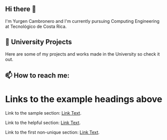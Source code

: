 ## Hi there 👋
I'm Yurgen Cambronero and I'm currently pursuing Computing Engineering at Tecnológico de Costa Rica.

## 🌱 University Projects
Here are some of my projects and works made in the University so check it out.



## 📫 How to reach me:

# Links to the example headings above
Link to the sample section: [Link Text](#hi-there).

Link to the helpful section: [Link Text](#university-projects).

Link to the first non-unique section: [Link Text](#how-to-reach-me).

<!--
**ycambro/ycambro** is a ✨ _special_ ✨ repository because its `README.md` (this file) appears on your GitHub profile.

Here are some ideas to get you started:

- 🔭 I’m currently working on ...
- 🌱 I’m currently learning ...
- 👯 I’m looking to collaborate on ...
- 🤔 I’m looking for help with ...
- 💬 Ask me about ...
- 📫 How to reach me: ...
- 😄 Pronouns: ...
- ⚡ Fun fact: ...
-->
